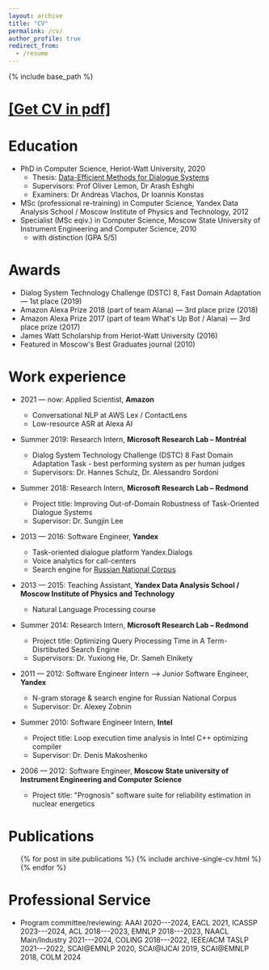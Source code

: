 ```yaml
---
layout: archive
title: "CV"
permalink: /cv/
author_profile: true
redirect_from:
  - /resume
---
```


{% include base_path %}

[[Get CV in pdf]](/Igor_Shalyminov.pdf)
======

Education
======
* PhD in Computer Science, Heriot-Watt University, 2020
  * Thesis: [Data-Efficient Methods for Dialogue Systems](https://arxiv.org/abs/2012.02929)
  * Supervisors: Prof Oliver Lemon, Dr Arash Eshghi
  * Examiners: Dr Andreas Vlachos, Dr Ioannis Konstas
* MSc (professional re-training) in Computer Science, Yandex Data Analysis School / Moscow Institute of Physics and Technology, 2012
* Specialist (MSc eqiv.) in Computer Science, Moscow State University of Instrument Engineering and Computer Science, 2010
   * with distinction (GPA 5/5)

Awards
======
* Dialog System Technology Challenge (DSTC) 8, Fast Domain Adaptation — 1st place (2019)
* Amazon Alexa Prize 2018 (part of team Alana) — 3rd place prize (2018)
* Amazon Alexa Prize 2017 (part of team What's Up Bot / Alana) — 3rd place prize (2017)
* James Watt Scholarship from Heriot-Watt University (2016)
* Featured in Moscow's Best Graduates journal (2010)

Work experience
======
* 2021 — now: Applied Scientist, **Amazon**
  * Conversational NLP at AWS Lex / ContactLens
  * Low-resource ASR at Alexa AI

* Summer 2019: Research Intern, **Microsoft Research Lab – Montréal**
  * Dialog System Technology Challenge (DSTC) 8 Fast Domain Adaptation Task - best performing system as per human judges 
  * Supervisors: Dr. Hannes Schulz, Dr. Alessandro Sordoni

* Summer 2018: Research Intern, **Microsoft Research Lab – Redmond**
  * Project title: Improving Out-of-Domain Robustness of Task-Oriented Dialogue Systems  
  * Supervisor: Dr. Sungjin Lee

* 2013 — 2016: Software Engineer, **Yandex**
  * Task-oriented dialogue platform Yandex.Dialogs
  * Voice analytics for call-centers
  * Search engine for [Russian National Corpus](https://ruscorpora.ru)

* 2013 — 2015: Teaching Assistant, **Yandex Data Analysis School / Moscow Institute of Physics and Technology**
  * Natural Language Processing course

* Summer 2014: Research Intern, **Microsoft Research Lab – Redmond**
  * Project title: Optimizing Query Processing Time in A Term-Disrtibuted Search Engine 
  * Supervisors: Dr. Yuxiong He, Dr. Sameh Elnikety

* 2011 — 2012: Software Engineer Intern --> Junior Software Engineer, **Yandex**
  * N-gram storage & search engine for Russian National Corpus
  * Supervisor: Dr. Alexey Zobnin

* Summer 2010: Software Engineer Intern, **Intel**
  * Project title: Loop execution time analysis in Intel C++ optimizing compiler 
  * Supervisor: Dr. Denis Makoshenko

* 2006 — 2012: Software Engineer, **Moscow State university of Instrument Engineering and Computer Science**
  * Project title: "Prognosis" software suite for reliability estimation in nuclear energetics

Publications
======
  <ul>{% for post in site.publications %}
    {% include archive-single-cv.html %}
  {% endfor %}</ul>
  
Professional Service
======
* Program committee/reviewing:
AAAI 2020---2024, EACL 2021, ICASSP 2023---2024, ACL 2018---2023, EMNLP 2018---2023, NAACL Main/Industry 2021---2024, COLING 2018---2022, IEEE/ACM TASLP 2021---2022, SCAI@EMNLP 2020, SCAI@IJCAI 2019, SCAI@EMNLP 2018, COLM 2024
